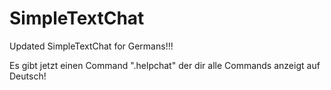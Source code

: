 # SimpleTextChat


Updated SimpleTextChat for Germans!!!

Es gibt jetzt einen Command ".helpchat" der dir alle Commands anzeigt auf Deutsch!
